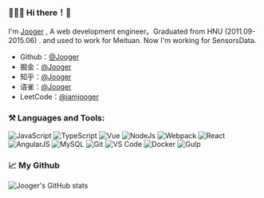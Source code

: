 ### 👨🏻‍💻 Hi there！👋

I'm [Jooger](https://www.yuque.com/jooger) , A web development engineer。Graduated from HNU (2011.09-2015.06) . and used to work for Meituan. Now I'm working for SensorsData.

* Github：[@Jooger](https://github.com/jo0ger)
* 掘金：[@Jooger](https://juejin.cn/user/3755587449136215)
* 知乎：[@Jooger](https://www.zhihu.com/people/bubblypoker)
* 语雀：[@Jooger](https://www.yuque.com/jooger)
* LeetCode：[@iamjooger](https://leetcode-cn.com/u/iamjooger/)

### ⚒️ Languages and Tools:

![JavaScript](https://img.shields.io/badge/-JavaScript-%23F7DF1E?style=for-the-badge&logo=javascript&logoColor=000000&color=%23FFCE5A)
![TypeScript](https://img.shields.io/badge/-TypeScript-%23031d30?style=for-the-badge&logo=typescript)
![Vue](https://img.shields.io/badge/-Vue.js-%232c3e50?style=for-the-badge&logo=Vue.js)
![NodeJs](https://img.shields.io/badge/-NodeJS-%23339933?style=for-the-badge&logo=Node.js&logoColor=%23ffffff)
![Webpack](https://img.shields.io/badge/-Webpack-%232C3A42?style=for-the-badge&logo=webpack)
![React](https://img.shields.io/badge/-React-%23282C34?style=for-the-badge&logo=react)
![AngularJS](https://img.shields.io/badge/-AngularJS-%23282C34?style=for-the-badge&logo=angularjs)
![MySQL](https://img.shields.io/badge/-MySQL-%234479A1?style=for-the-badge&logo=MySQL&logoColor=%23ffffff)
![Git](https://img.shields.io/badge/-Git-%23F05032?style=for-the-badge&logo=git&logoColor=%23ffffff)
![VS Code](https://img.shields.io/badge/-VSCode-%23007ACC?style=for-the-badge&logo=visual-studio-code)
![Docker](https://img.shields.io/badge/-Docker-%232081e8?style=for-the-badge&logo=docker&logoColor=fff)
![Gulp](https://img.shields.io/badge/-Gulp-%23CF4647?style=for-the-badge&logo=gulp&logoColor=%23ffffff)

### 📈 My Github

![Jooger's GitHub stats](https://github-readme-stats.vercel.app/api?username=jo0ger&show_icons=true&theme=tokyonight&count_private=true)
